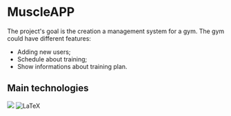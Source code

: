 <h1>MuscleAPP</h1>
<p>The project's goal is the creation a management system for a gym. The gym could have different features:<p>
<ul>
  <li>Adding new users;</li>
  <li>Schedule about training;</li>
  <li>Show informations about training plan.</li>
</ul>

<h2>Main technologies</h2>
  <img src="https://img.shields.io/badge/Java-FFD43B?style=for-the-badge&logo=java&logoColor=white">
  <img alt="LaTeX" src="https://img.shields.io/badge/Spring_Boot-6DB33F?style=for-the-badge&logo=springboot&logoColor=white"/>
